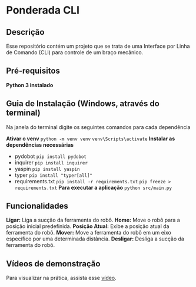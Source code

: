 # Ponderada CLI
## Descrição
Esse repositório contém um projeto que se trata de uma Interface por Linha de Comando (CLI) para controle de um braço mecânico.

## Pré-requisitos
**Python 3 instalado**

## Guia de Instalação (Windows, através do terminal)
Na janela do terminal digite os seguintes comandos para cada dependência

**Ativar o venv**
```python -m venv venv```
```venv\Scripts\activate```
**Instalar as dependências necessárias**
- pydobot 
```pip install pydobot```
- inquirer
```pip install inquirer```
- yaspin
```pip install yaspin```
- typer
```pip install "typer[all]"```
- requirements.txt
```pip install -r requirements.txt```
```pip freeze > requirements.txt```
**Para executar a aplicação**
```python src/main.py```

## Funcionalidades
**Ligar:** Liga a sucção da ferramenta do robô.
**Home:** Move o robô para a posição inicial predefinida.
**Posição Atual:** Exibe a posição atual da ferramenta do robô.
**Mover:** Move a ferramenta do robô em um eixo específico por uma determinada distância.
**Desligar:** Desliga a sucção da ferramenta do robô.

## Vídeos de demonstração
Para visualizar na prática, assista esse [vídeo](). 

